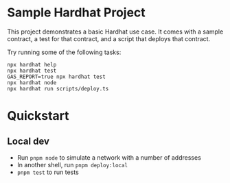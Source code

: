# Sample Hardhat Project

This project demonstrates a basic Hardhat use case. It comes with a sample contract, a test for that contract, and a script that deploys that contract.

Try running some of the following tasks:

```shell
npx hardhat help
npx hardhat test
GAS_REPORT=true npx hardhat test
npx hardhat node
npx hardhat run scripts/deploy.ts
```

# Quickstart

## Local dev

- Run `pnpm node` to simulate a network with a number of addresses
- In another shell, run `pnpm deploy:local`
- `pnpm test` to run tests